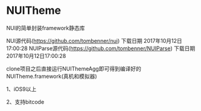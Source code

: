 # NUITheme
NUI的简单封装framework静态库

NUI源代码(https://github.com/tombenner/nui) 下载日期 2017年10月12日17:00:28
NUIParse源代码(https://github.com/tombenner/NUIParse) 下载日期 2017年10月12日17:00:28

clone项目之后直接运行NUIThemeAgg即可得到编译好的NUITheme.framework(真机和模拟器)

1、iOS9以上

2、支持bitcode
